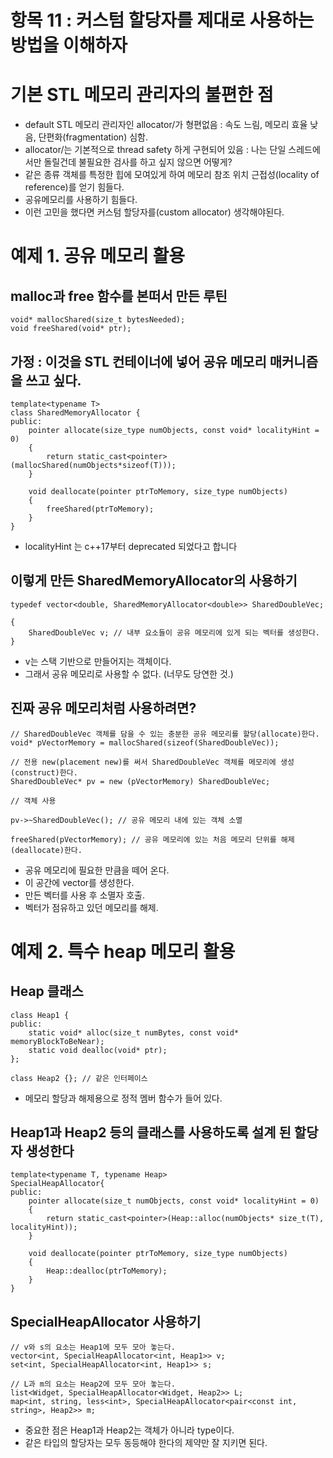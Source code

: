 # 항목 11 : 커스텀 할당자를 제대로 사용하는 방법을 이해하자

# 기본 STL 메모리 관리자의 불편한 점

* default STL 메모리 관리자인 allocator/<T>가 형편없음 : 속도 느림, 메모리 효율 낮음, 단편화(fragmentation) 심함.
* allocator/<T>는 기본적으로 thread safety 하게 구현되어 있음 : 나는 단일 스레드에서만 돌릴건데 불필요한 검사를 하고 싶지 않으면 어떻게?
* 같은 종류 객체를 특정한 힙에 모여있게 하여 메모리 참조 위치 근접성(locality of reference)를 얻기 힘들다.
* 공유메모리를 사용하기 힘들다.
* 이런 고민을 했다면 커스텀 할당자를(custom allocator) 생각해야된다.

# 예제 1. 공유 메모리 활용

## malloc과 free 함수를 본떠서 만든 루틴

```
void* mallocShared(size_t bytesNeeded);
void freeShared(void* ptr);
```

## 가정 : 이것을 STL 컨테이너에 넣어 공유 메모리 매커니즘을 쓰고 싶다.

```
template<typename T>
class SharedMemoryAllocator {
public:
    pointer allocate(size_type numObjects, const void* localityHint = 0)
	{
	    return static_cast<pointer>(mallocShared(numObjects*sizeof(T)));
	}

	void deallocate(pointer ptrToMemory, size_type numObjects)
	{
	    freeShared(ptrToMemory);
	}
}
```
- localityHint 는 c++17부터 deprecated 되었다고 합니다

## 이렇게 만든 SharedMemoryAllocator의 사용하기

```
typedef vector<double, SharedMemoryAllocator<double>> SharedDoubleVec;

{
    SharedDoubleVec v; // 내부 요소들이 공유 메모리에 있게 되는 벡터를 생성한다.
}
```

* v는 스택 기반으로 만들어지는 객체이다.
* 그래서 공유 메모리로 사용할 수 없다. (너무도 당연한 것.)

## 진짜 공유 메모리처럼 사용하려면?

```
// SharedDoubleVec 객체를 담을 수 있는 충분한 공유 메모리를 할당(allocate)한다.
void* pVectorMemory = mallocShared(sizeof(SharedDoubleVec));

// 전용 new(placement new)를 써서 SharedDoubleVec 객체를 메모리에 생성(construct)한다.
SharedDoubleVec* pv = new (pVectorMemory) SharedDoubleVec;

// 객체 사용

pv->~SharedDoubleVec(); // 공유 메모리 내에 있는 객체 소멸

freeShared(pVectorMemory); // 공유 메모리에 있는 처음 메모리 단위를 해제(deallocate)한다.

```

* 공유 메모리에 필요한 만큼을 떼어 온다.
* 이 공간에 vector를 생성한다.
* 만든 벡터를 사용 후 소멸자 호출.
* 벡터가 점유하고 있던 메모리를 해제.

# 예제 2. 특수 heap 메모리 활용

## Heap 클래스

```
class Heap1 {
public:
    static void* alloc(size_t numBytes, const void* memoryBlockToBeNear);
    static void dealloc(void* ptr);
};

class Heap2 {}; // 같은 인터페이스
```

* 메모리 할당과 해제용으로 정적 멤버 함수가 들어 있다.

## Heap1과 Heap2 등의 클래스를 사용하도록 설계 된 할당자 생성한다

```
template<typename T, typename Heap>
SpecialHeapAllocator{
public:
    pointer allocate(size_t numObjects, const void* localityHint = 0)
	{
	    return static_cast<pointer>(Heap::alloc(numObjects* size_t(T), localityHint));
	}

    void deallocate(pointer ptrToMemory, size_type numObjects)
	{
	    Heap::dealloc(ptrToMemory);
	}
}
```

## SpecialHeapAllocator 사용하기

```
// v와 s의 요소는 Heap1에 모두 모아 놓는다.
vector<int, SpecialHeapAllocator<int, Heap1>> v;
set<int, SpecialHeapAllocator<int, Heap1>> s;

// L과 m의 요소는 Heap2에 모두 모아 놓는다.
list<Widget, SpecialHeapAllocator<Widget, Heap2>> L;
map<int, string, less<int>, SpecialHeapAllocator<pair<const int, string>, Heap2>> m;
```

* 중요한 점은 Heap1과 Heap2는 객체가 아니라 type이다.
* 같은 타입의 할당자는 모두 동등해야 한다의 제약만 잘 지키면 된다.
